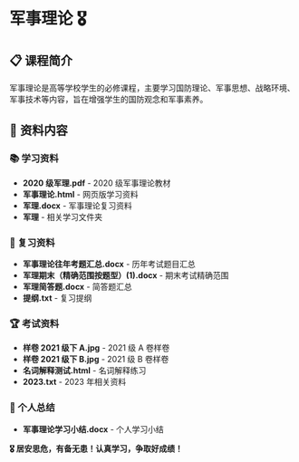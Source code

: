 # 军事理论 🎖️

## 📋 课程简介

军事理论是高等学校学生的必修课程，主要学习国防理论、军事思想、战略环境、军事技术等内容，旨在增强学生的国防观念和军事素养。

## 📁 资料内容

### 📚 学习资料

- **2020 级军理.pdf** - 2020 级军事理论教材
- **军事理论.html** - 网页版学习资料
- **军理.docx** - 军事理论复习资料
- **军理** - 相关学习文件夹

### 📝 复习资料

- **军事理论往年考题汇总.docx** - 历年考试题目汇总
- **军理期末（精确范围按题型）(1).docx** - 期末考试精确范围
- **军理简答题.docx** - 简答题汇总
- **提纲.txt** - 复习提纲

### 🏆 考试资料

- **样卷 2021 级下 A.jpg** - 2021 级 A 卷样卷
- **样卷 2021 级下 B.jpg** - 2021 级 B 卷样卷
- **名词解释测试.html** - 名词解释练习
- **2023.txt** - 2023 年相关资料

### 📄 个人总结

- **军事理论学习小结.docx** - 个人学习小结

**🎖️ 居安思危，有备无患！认真学习，争取好成绩！**
